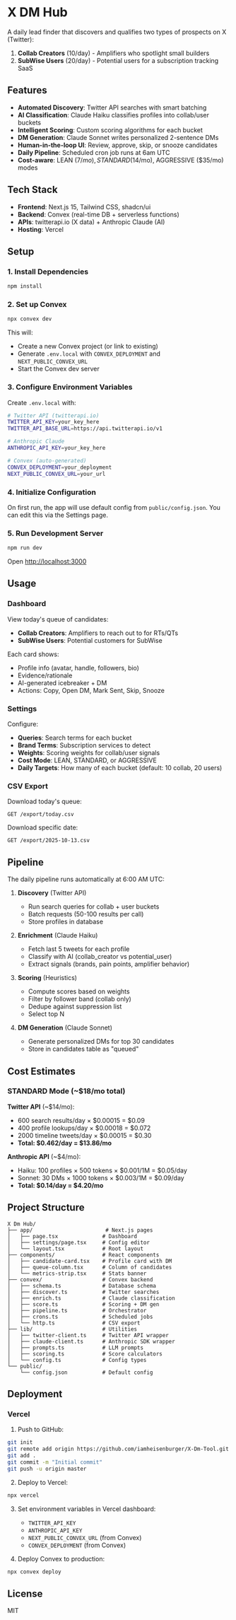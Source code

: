 # X DM Hub

A daily lead finder that discovers and qualifies two types of prospects on X (Twitter):
1. **Collab Creators** (10/day) - Amplifiers who spotlight small builders
2. **SubWise Users** (20/day) - Potential users for a subscription tracking SaaS

## Features

- **Automated Discovery**: Twitter API searches with smart batching
- **AI Classification**: Claude Haiku classifies profiles into collab/user buckets
- **Intelligent Scoring**: Custom scoring algorithms for each bucket
- **DM Generation**: Claude Sonnet writes personalized 2-sentence DMs
- **Human-in-the-loop UI**: Review, approve, skip, or snooze candidates
- **Daily Pipeline**: Scheduled cron job runs at 6am UTC
- **Cost-aware**: LEAN ($7/mo), STANDARD ($14/mo), AGGRESSIVE ($35/mo) modes

## Tech Stack

- **Frontend**: Next.js 15, Tailwind CSS, shadcn/ui
- **Backend**: Convex (real-time DB + serverless functions)
- **APIs**: twitterapi.io (X data) + Anthropic Claude (AI)
- **Hosting**: Vercel

## Setup

### 1. Install Dependencies

```bash
npm install
```

### 2. Set up Convex

```bash
npx convex dev
```

This will:
- Create a new Convex project (or link to existing)
- Generate `.env.local` with `CONVEX_DEPLOYMENT` and `NEXT_PUBLIC_CONVEX_URL`
- Start the Convex dev server

### 3. Configure Environment Variables

Create `.env.local` with:

```bash
# Twitter API (twitterapi.io)
TWITTER_API_KEY=your_key_here
TWITTER_API_BASE_URL=https://api.twitterapi.io/v1

# Anthropic Claude
ANTHROPIC_API_KEY=your_key_here

# Convex (auto-generated)
CONVEX_DEPLOYMENT=your_deployment
NEXT_PUBLIC_CONVEX_URL=your_url
```

### 4. Initialize Configuration

On first run, the app will use default config from `public/config.json`. You can edit this via the Settings page.

### 5. Run Development Server

```bash
npm run dev
```

Open [http://localhost:3000](http://localhost:3000)

## Usage

### Dashboard

View today's queue of candidates:
- **Collab Creators**: Amplifiers to reach out to for RTs/QTs
- **SubWise Users**: Potential customers for SubWise

Each card shows:
- Profile info (avatar, handle, followers, bio)
- Evidence/rationale
- AI-generated icebreaker + DM
- Actions: Copy, Open DM, Mark Sent, Skip, Snooze

### Settings

Configure:
- **Queries**: Search terms for each bucket
- **Brand Terms**: Subscription services to detect
- **Weights**: Scoring weights for collab/user signals
- **Cost Mode**: LEAN, STANDARD, or AGGRESSIVE
- **Daily Targets**: How many of each bucket (default: 10 collab, 20 users)

### CSV Export

Download today's queue:
```
GET /export/today.csv
```

Download specific date:
```
GET /export/2025-10-13.csv
```

## Pipeline

The daily pipeline runs automatically at 6:00 AM UTC:

1. **Discovery** (Twitter API)
   - Run search queries for collab + user buckets
   - Batch requests (50-100 results per call)
   - Store profiles in database

2. **Enrichment** (Claude Haiku)
   - Fetch last 5 tweets for each profile
   - Classify with AI (collab_creator vs potential_user)
   - Extract signals (brands, pain points, amplifier behavior)

3. **Scoring** (Heuristics)
   - Compute scores based on weights
   - Filter by follower band (collab only)
   - Dedupe against suppression list
   - Select top N

4. **DM Generation** (Claude Sonnet)
   - Generate personalized DMs for top 30 candidates
   - Store in candidates table as "queued"

## Cost Estimates

### STANDARD Mode (~$18/mo total)

**Twitter API** (~$14/mo):
- 600 search results/day × $0.00015 = $0.09
- 400 profile lookups/day × $0.00018 = $0.072
- 2000 timeline tweets/day × $0.00015 = $0.30
- **Total: $0.462/day = $13.86/mo**

**Anthropic API** (~$4/mo):
- Haiku: 100 profiles × 500 tokens × $0.001/1M = $0.05/day
- Sonnet: 30 DMs × 1000 tokens × $0.003/1M = $0.09/day
- **Total: $0.14/day = $4.20/mo**

## Project Structure

```
X Dm Hub/
├── app/                       # Next.js pages
│   ├── page.tsx              # Dashboard
│   ├── settings/page.tsx     # Config editor
│   └── layout.tsx            # Root layout
├── components/               # React components
│   ├── candidate-card.tsx    # Profile card with DM
│   ├── queue-column.tsx      # Column of candidates
│   └── metrics-strip.tsx     # Stats banner
├── convex/                   # Convex backend
│   ├── schema.ts             # Database schema
│   ├── discover.ts           # Twitter searches
│   ├── enrich.ts             # Claude classification
│   ├── score.ts              # Scoring + DM gen
│   ├── pipeline.ts           # Orchestrator
│   ├── crons.ts              # Scheduled jobs
│   └── http.ts               # CSV export
├── lib/                      # Utilities
│   ├── twitter-client.ts     # Twitter API wrapper
│   ├── claude-client.ts      # Anthropic SDK wrapper
│   ├── prompts.ts            # LLM prompts
│   ├── scoring.ts            # Score calculators
│   └── config.ts             # Config types
└── public/
    └── config.json           # Default config
```

## Deployment

### Vercel

1. Push to GitHub:
```bash
git init
git remote add origin https://github.com/iamheisenburger/X-Dm-Tool.git
git add .
git commit -m "Initial commit"
git push -u origin master
```

2. Deploy to Vercel:
```bash
npx vercel
```

3. Set environment variables in Vercel dashboard:
   - `TWITTER_API_KEY`
   - `ANTHROPIC_API_KEY`
   - `NEXT_PUBLIC_CONVEX_URL` (from Convex)
   - `CONVEX_DEPLOYMENT` (from Convex)

4. Deploy Convex to production:
```bash
npx convex deploy
```

## License

MIT

